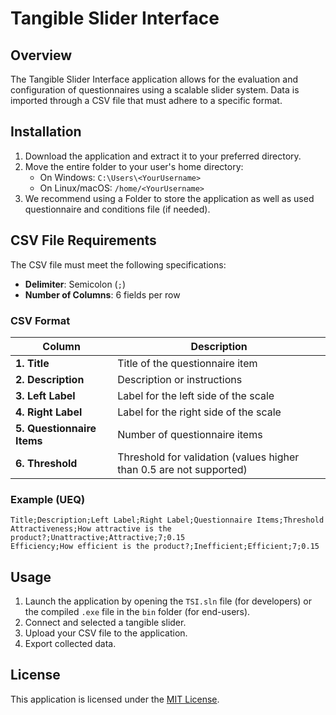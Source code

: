 # Tangible Slider Interface

## Overview
The Tangible Slider Interface application allows for the evaluation and configuration of questionnaires using a scalable slider system. Data is imported through a CSV file that must adhere to a specific format.

## Installation
1. Download the application and extract it to your preferred directory.
2. Move the entire folder to your user's home directory:
   - On Windows: `C:\Users\<YourUsername>`
   - On Linux/macOS: `/home/<YourUsername>`
3. We recommend using a Folder to store the application as well as used questionnaire and conditions file (if needed).

## CSV File Requirements
The CSV file must meet the following specifications:
- **Delimiter**: Semicolon (`;`)
- **Number of Columns**: 6 fields per row

### CSV Format
| Column          | Description                                |
|-----------------|--------------------------------------------|
| **1. Title**    | Title of the questionnaire item            |
| **2. Description**| Description or instructions                |
| **3. Left Label**| Label for the left side of the scale       |
| **4. Right Label**| Label for the right side of the scale      |
| **5. Questionnaire Items**| Number of questionnaire items          |
| **6. Threshold** | Threshold for validation (values higher than 0.5 are not supported)                  |

### Example (UEQ)
```csv
Title;Description;Left Label;Right Label;Questionnaire Items;Threshold
Attractiveness;How attractive is the product?;Unattractive;Attractive;7;0.15
Efficiency;How efficient is the product?;Inefficient;Efficient;7;0.15
```

## Usage
1. Launch the application by opening the `TSI.sln` file (for developers) or the compiled `.exe` file in the `bin` folder (for end-users).
2. Connect and selected a tangible slider.
3. Upload your CSV file to the application.
4. Export collected data.

## License
This application is licensed under the [MIT License](LICENSE).